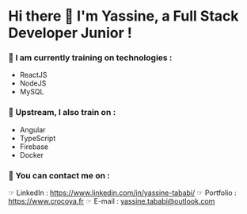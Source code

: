 # Hi there 👋 I'm Yassine, a Full Stack Developer Junior ! 

### 🔭 I am currently training on technologies :
- ReactJS
- NodeJS
- MySQL

### 🌱 Upstream, I also train on :
- Angular
- TypeScript
- Firebase
- Docker 

### 💬 You can contact me on :
☞ LinkedIn : https://www.linkedin.com/in/yassine-tababi/
☞ Portfolio : https://www.crocoya.fr
☞ E-mail : yassine.tababi@outlook.com


<!--
**crocoya/crocoya** is a ✨ _special_ ✨ repository because its `README.md` (this file) appears on your GitHub profile.

Here are some ideas to get you started:

- 🔭 I’m currently working on ...
- 🌱 I’m currently learning ...
- 👯 I’m looking to collaborate on ...
- 🤔 I’m looking for help with ...
- 💬 Ask me about ...
- 📫 How to reach me: ...
- 😄 Pronouns: ...
- ⚡ Fun fact: ...
-->
